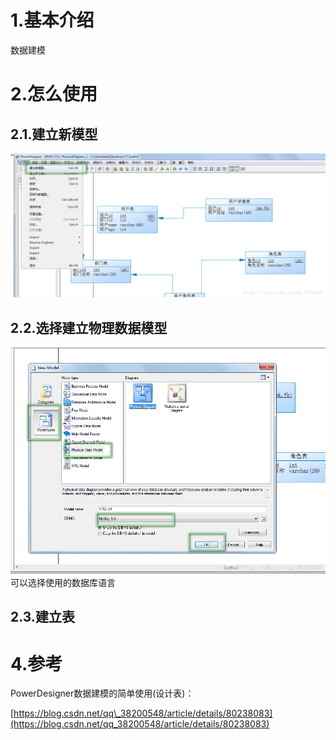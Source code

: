 # 1.基本介绍

数据建模

# 2.怎么使用

## 2.1.建立新模型

![img](/static/image/20180508125903958.png)
## 2.2.选择建立物理数据模型
![img](/static/image/20180508125913747.png)
可以选择使用的数据库语言
## 2.3.建立表

# 4.参考

PowerDesigner数据建模的简单使用\(设计表\)：

[https://blog.csdn.net/qq\_38200548/article/details/80238083](https://blog.csdn.net/qq_38200548/article/details/80238083)


